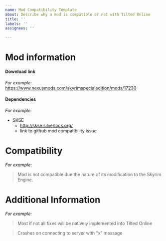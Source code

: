 ```yaml
---
name: Mod Compatibility Template
about: Describe why a mod is compatible or not with Tilted Online
title: ''
labels: ''
assignees: ''

---
```


# Mod information

#### Download link
*For example:*
https://www.nexusmods.com/skyrimspecialedition/mods/17230

#### Dependencies

*For example:*
- SKSE
  -  http://skse.silverlock.org/
  -  link to github mod compatibility issue

# Compatibility

*For example:*
> Mod is not compatible due the nature of its modification to the Skyrim Engine.

# Additional Information

*For example:*
> Most if not all fixes will be natively implemented into Tilted Online

> Crashes on connecting to server with "x" message
